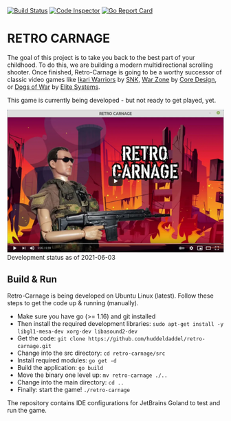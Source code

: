 [![Build Status](https://dev.azure.com/huddeldaddel/Personal%20Projects/_apis/build/status/huddeldaddel.retro-carnage?branchName=main)](https://dev.azure.com/huddeldaddel/Personal%20Projects/_build/latest?definitionId=12&branchName=main)
[![Code Inspector](https://www.code-inspector.com/project/15536/score/svg)](https://frontend.code-inspector.com/public/project/15536/retro-carnage/dashboard)
[![Go Report Card](https://goreportcard.com/badge/github.com/huddeldaddel/retro-carnage)](https://goreportcard.com/report/github.com/huddeldaddel/retro-carnage)

# RETRO CARNAGE

The goal of this project is to take you back to the best part of your childhood. To do this, we are building a modern
multidirectional scrolling shooter. Once finished, Retro-Carnage is going to be a worthy successor of classic video
games like [Ikari Warriors](https://en.wikipedia.org/wiki/Ikari_Warriors) by [SNK](http://www.snk-corp.co.jp/),
[War Zone](https://core-design.com/warzone.html) by [Core Design](https://core-design.com/), or
[Dogs of War](https://en.wikipedia.org/wiki/Dogs_of_War_(1989_video_game))
by [Elite Systems](http://www.elite-systems.co.uk).

This game is currently being developed - but not ready to get played, yet.

[![Watch the video](docs/youtube-2021-06-03.png)](https://youtu.be/7Id8BZXu6S0)
Development status as of 2021-06-03

## Build & Run

Retro-Carnage is being developed on Ubuntu Linux (latest). Follow these steps to get the code up & running (manually).

- Make sure you have go (>= 1.16) and git installed
- Then install the required development libraries: `sudo apt-get install -y libgl1-mesa-dev xorg-dev libasound2-dev`
- Get the code: `git clone https://github.com/huddeldaddel/retro-carnage.git`
- Change into the src directory: `cd retro-carnage/src`
- Install required modules: `go get -d`
- Build the application: `go build`
- Move the binary one level up: `mv retro-carnage ./..`
- Change into the main directory: `cd ..`
- Finally: start the game! `./retro-carnage`

The repository contains IDE configurations for JetBrains Goland to test and run the game.
